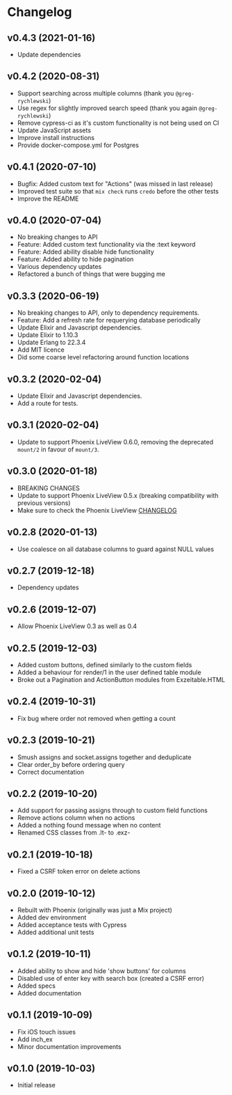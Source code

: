 # Changelog

## v0.4.3 (2021-01-16)

* Update dependencies


## v0.4.2 (2020-08-31)

* Support searching across multiple columns (thank you `@greg-rychlewski`)
* Use regex for slightly improved search speed (thank you again `@greg-rychlewski`)
* Remove cypress-ci as it's custom functionality is not being used on CI
* Update JavaScript assets
* Improve install instructions
* Provide docker-compose.yml for Postgres

## v0.4.1 (2020-07-10)

* Bugfix: Added custom text for "Actions" (was missed in last release)
* Improved test suite so that `mix check` runs `credo` before the other tests
* Improve the README
  
## v0.4.0 (2020-07-04)

* No breaking changes to API
* Feature: Added custom text functionality via the :text keyword
* Feature: Added ability disable hide functionality
* Feature: Added ability to hide pagination
* Various dependency updates
* Refactored a bunch of things that were bugging me

## v0.3.3 (2020-06-19)

* No breaking changes to API, only to dependency requirements.
* Feature: Add a refresh rate for requerying database periodically
* Update Elixir and Javascript dependencies.
* Update Elixir to 1.10.3
* Update Erlang to 22.3.4
* Add MIT licence
* Did some coarse level refactoring around function locations

## v0.3.2 (2020-02-04)

* Update Elixir and Javascript dependencies.
* Add a route for tests.

## v0.3.1 (2020-02-04)

* Update to support Phoenix LiveView 0.6.0, removing the deprecated `mount/2` in favour of `mount/3`.

## v0.3.0 (2020-01-18)

* BREAKING CHANGES
* Update to support Phoenix LiveView 0.5.x (breaking compatibility with previous versions)
* Make sure to check the Phoenix LiveView [CHANGELOG](https://github.com/phoenixframework/phoenix_live_view/blob/master/CHANGELOG.md)
  
## v0.2.8 (2020-01-13)

* Use coalesce on all database columns to guard against NULL values

## v0.2.7 (2019-12-18)

* Dependency updates

## v0.2.6 (2019-12-07)

* Allow Phoenix LiveView 0.3 as well as 0.4

## v0.2.5 (2019-12-03)

* Added custom buttons, defined similarly to the custom fields
* Added a behaviour for render/1 in the user defined table module
* Broke out a Pagination and ActionButton modules from Exzeitable.HTML

## v0.2.4 (2019-10-31)

* Fix bug where order not removed when getting a count

## v0.2.3 (2019-10-21)

* Smush assigns and socket.assigns together and deduplicate
* Clear order_by before ordering query
* Correct documentation

## v0.2.2 (2019-10-20)

* Add support for passing assigns through to custom field functions
* Remove actions column when no actions
* Added a nothing found message when no content
* Renamed CSS classes from .lt- to .exz-

## v0.2.1 (2019-10-18)

* Fixed a CSRF token error on delete actions

## v0.2.0 (2019-10-12)

* Rebuilt with Phoenix (originally was just a Mix project)
* Added dev environment
* Added acceptance tests with Cypress
* Added additional unit tests

## v0.1.2 (2019-10-11)

* Added ability to show and hide 'show buttons' for columns
* Disabled use of enter key with search box (created a CSRF error)
* Added specs
* Added documentation

## v0.1.1 (2019-10-09)

* Fix iOS touch issues
* Add inch_ex
* Minor documentation improvements


## v0.1.0 (2019-10-03)

* Initial release

